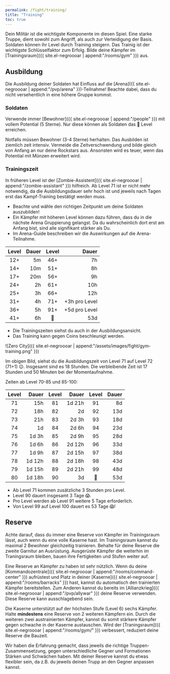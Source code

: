 ```yaml
---
permalink: /fight/training/
title: "Training"
toc: true
---
```


Dein Militär ist die wichtigste Komponente im diesen Spiel. Eine starke Truppe, dient sowohl zum Angriff, als auch zur Verteidigung der Basis. Soldaten können ihr Level durch Training steigern. Das Trainig ist der wichtigste Schlüsselfaktor zum Erfolg. Bilde deine Kämpfer im [Trainingsraum]({{ site.el-negroooar | append:"/rooms/gym" }}) aus.

## Ausbildung

Die Ausbildung deiner Soldaten hat Einfluss auf die [Arena]({{ site.el-negroooar | append:"/pvp/arena" }})-Teilnahme! Beachte dabei, dass du nicht versehentlich in eine höhere Gruppe kommst.

### Soldaten

Verwende immer [Bewohner]({{ site.el-negroooar | append:"/people" }}) mit vollem Potential (5 Sterne). Nur diese können als Soldaten das :100: Level erreichen.

Notfalls müssen Bewohner (3-4 Sterne) herhalten. Das Ausbilden ist ziemlich zeit intensiv. Vermeide die Zeitverschwendung und bilde gleich von Anfang an nur deine Rockstars aus. Ansonsten wird es teuer, wenn das Potential mit Münzen erweitert wird.

### Trainingszeit

In früheren Level ist der [Zombie-Assistent]({{ site.el-negroooar | append:"/zombie-assistant" }}) hilfreich. Ab Level 71 ist er nicht mehr notwendig, da die Ausbildungsdauer sehr hoch ist und jeweils nach Tagen erst das Kampf-Training bestätigt werden muss.

- Beachte und wähle den richtigen Zeitpunkt um deine Soldaten auszubilden!
- Ein Kämpfer mit höheren Level können dazu führen, dass du in die nächste Arena Gruppierung gelangst. Da du wahrscheinlich dort erst am Anfang bist, sind alle signifikant stärker als Du.
- Im Arena-Guide beschreiben wir die Auswirkungen auf die Arena-Teilnahme.

| Level | Dauer | Level |         Dauer |
|:-----:| -----:|:-----:| -------------:|
|  12+  |    5m |  46+  |            7h |
|  14+  |   10m |  51+  |            8h |
|  17+  |   20m |  56+  |            9h |
|  24+  |    2h |  61+  |           10h |
|  25+  |    3h |  66+  |           12h |
|  31+  |    4h |  71+  | +3h pro Level |
|  36+  |    5h |  91+  | +5d pro Level |
|  41+  |    6h | :100: |           53d |

- Die Trainingszeiten siehst du auch in der Ausbildungsansicht.
- Das Training kann gegen Coins beschleunigt werden.

![Zero City]({{ site.el-negroooar | append:"/assets/images/fight/gym-training.png" }})

Im obigen Bild, siehst du die Ausbildungszeit von Level 71 auf Level 72 (71+1) :wink:. Insgesamt sind es 18 Stunden. Die verbleibende Zeit ist 17 Stunden und 50 Minuten bei der Momentaufnahme.

Zeiten ab Level 70-85 und 85-100:

| Level |  Dauer | Level |  Dauer | Level | Dauer |
|:-----:| ------:|:-----:| ------:|:-----:| -----:|
|  71   |    15h |  81   | 1d 21h |  91   |    8d |
|  72   |    18h |  82   |     2d |  92   |   13d |
|  73   |    21h |  83   |  2d 3h |  93   |   18d |
|  74   |     1d |  84   |  2d 6h |  94   |   23d |
|  75   |  1d 3h |  85   |  2d 9h |  95   |   28d |
|  76   |  1d 6h |  86   | 2d 12h |  96   |   33d |
|  77   |  1d 9h |  87   | 2d 15h |  97   |   38d |
|  78   | 1d 12h |  88   | 2d 18h |  98   |   43d |
|  79   | 1d 15h |  89   | 2d 21h |  99   |   48d |
|  80   | 1d 18h |  90   |     3d | :100: |   53d |

- Ab Level 71 kommen zusätzliche 3 Stunden pro Level.
- Level 90 dauert insgesamt 3 Tage :scream:.
- Pro Level werden ab Level 91 weitere 5 Tage erforderlich.
- Von Level 99 auf Level 100 dauert es 53 Tage :scream:!

## Reserve

Achte darauf, dass du immer eine Reserve von Kämpfer im Trainingsraum lässt, auch wenn du eine volle Kaserne hast. Im Trainingsraum kannst du maximal 2 Bewohner gleichzeitig trainieren. Behalte für deine Reserve die zweite Garnitur an Ausrüstung. Ausgerüste Kämpfer die weiterhin im Traningsraum bleiben, bauen ihre Fertigkeiten und Stufen weiter auf.

Eine Reserve an Kämpfer zu haben ist sehr nützlich. Wenn du deine [Kommandozentrale]({{ site.el-negroooar | append:"/rooms/command-center" }}) aufrüstest und Platz in deiner [Kaserne]({{ site.el-negroooar | append:"/rooms/barracks" }}) hast, kannst du automatisch den trainierten Kämpfer bereitstellen. Zum Anderen kannst du bereits im [Allianzkrieg]({{ site.el-negroooar | append:"/pvp/allywar" }}) deine Reserve verwenden. Diese Reserve kann ausschlagebend sein.

Die Kaserne unterstützt auf der höchsten Stufe (Level 6) sechs Kämpfer. Halte **mindestens** eine Reserve von 2 weiteren Kämpfern ein. Durch die weiteren zwei austrainierten Kämpfer, kannst du somit stärkere Kämpfer gegen schwache in der Kaserne austauschen. Wird der [Traningsraum]({{ site.el-negroooar | append:"/rooms/gym/" }}) verbessert, reduziert deine Reserve die Bauzeit.

Wir haben die Erfahrung gemacht, dass jeweils die richtige Truppen-Zusammensetzung, gegen unterschiedliche Gegner und Formationen Stärken und Schwächen haben. Mit deiner Reserve kannst du etwas flexibler sein, da z.B. du jeweils deinen Trupp an den Gegner anpassen kannst.
